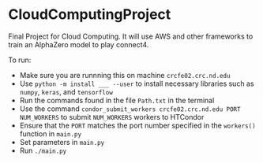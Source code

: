 # CloudComputingProject
Final Project for Cloud Computing. It will use AWS and other frameworks to train an AlphaZero model to play connect4.

To run:
- Make sure you are runnning this on machine `crcfe02.crc.nd.edu`
- Use `python -m install ___ --user` to install necessary libraries such as `numpy`, `keras`, and `tensorflow`
- Run the commands found in the file `Path.txt` in the terminal
- Use the command `condor_submit_workers crcfe02.crc.nd.edu PORT NUM_WORKERS` to submit `NUM_WORKERS` workers to HTCondor
- Ensure that the `PORT` matches the port number specified in the `workers()` function in `main.py`
- Set parameters in `main.py`
- Run `./main.py`
